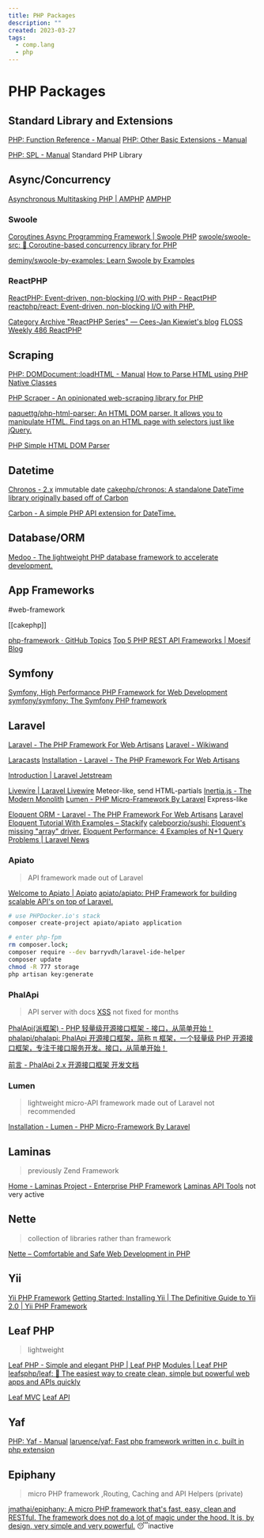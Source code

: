 ```yaml
---
title: PHP Packages
description: ""
created: 2023-03-27
tags:
  - comp.lang
  - php
---
```


# PHP Packages

## Standard Library and Extensions

[PHP: Function Reference - Manual](https://www.php.net/manual/en/funcref.php)
[PHP: Other Basic Extensions - Manual](https://www.php.net/manual/en/refs.basic.other.php)

[PHP: SPL - Manual](https://www.php.net/book.spl) Standard PHP Library

## Async/Concurrency

[Asynchronous Multitasking PHP | AMPHP](https://amphp.org/)
[AMPHP](https://github.com/amphp)

### Swoole

[Coroutines Async Programming Framework | Swoole PHP](https://www.swoole.com/)
[swoole/swoole-src: 🚀 Coroutine-based concurrency library for PHP](https://github.com/swoole/swoole-src)

[deminy/swoole-by-examples: Learn Swoole by Examples](https://github.com/deminy/swoole-by-examples)

### ReactPHP

[ReactPHP: Event-driven, non-blocking I/O with PHP - ReactPHP](https://reactphp.org/)
[reactphp/react: Event-driven, non-blocking I/O with PHP.](https://github.com/reactphp/react)

[Category Archive "ReactPHP Series" — Cees-Jan Kiewiet's blog](https://blog.wyrihaximus.net/categories/reactphp-series/)
[FLOSS Weekly 486 ReactPHP](https://twit.tv/shows/floss-weekly/episodes/486)

## Scraping

[PHP: DOMDocument::loadHTML - Manual](https://www.php.net/manual/en/domdocument.loadhtml.php)
[How to Parse HTML using PHP Native Classes](https://codingreflections.com/php-parse-html/)

[PHP Scraper - An opinionated web-scraping library for PHP](https://phpscraper.de/)

[paquettg/php-html-parser: An HTML DOM parser. It allows you to manipulate HTML. Find tags on an HTML page with selectors just like jQuery.](https://github.com/paquettg/php-html-parser)

[PHP Simple HTML DOM Parser](https://simplehtmldom.sourceforge.io/)

## Datetime

[Chronos - 2.x](https://book.cakephp.org/chronos/2/en/index.html) immutable date
[cakephp/chronos: A standalone DateTime library originally based off of Carbon](https://github.com/cakephp/chronos)

[Carbon - A simple PHP API extension for DateTime.](https://carbon.nesbot.com/)

## Database/ORM

[Medoo - The lightweight PHP database framework to accelerate development.](https://medoo.in/)

## App Frameworks

#web-framework

[[cakephp]]

[php-framework · GitHub Topics](https://github.com/topics/php-framework?o=desc&s=stars)
[Top 5 PHP REST API Frameworks | Moesif Blog](https://www.moesif.com/blog/api-product-management/api-analytics/Top-5-PHP-REST-API-Frameworks/)

## Symfony

[Symfony, High Performance PHP Framework for Web Development](https://symfony.com/)
[symfony/symfony: The Symfony PHP framework](https://github.com/symfony/symfony)

## Laravel

[Laravel - The PHP Framework For Web Artisans](https://laravel.com/)
[Laravel - Wikiwand](https://www.wikiwand.com/en/Laravel)

[Laracasts](https://laracasts.com/)
[Installation - Laravel - The PHP Framework For Web Artisans](https://laravel.com/docs/)

[Introduction | Laravel Jetstream](https://jetstream.laravel.com/2.x/introduction.html)

[Livewire | Laravel Livewire](https://laravel-livewire.com/) Meteor-like, send HTML-partials
[Inertia.js - The Modern Monolith](https://inertiajs.com/)
[Lumen - PHP Micro-Framework By Laravel](https://lumen.laravel.com/) Express-like

[Eloquent ORM - Laravel - The PHP Framework For Web Artisans](https://laravel.com/docs/5.0/eloquent)
[Laravel Eloquent Tutorial With Examples – Stackify](https://stackify.com/laravel-eloquent-tutorial/amp/)
[calebporzio/sushi: Eloquent's missing "array" driver.](https://github.com/calebporzio/sushi)
[Eloquent Performance: 4 Examples of N+1 Query Problems | Laravel News](https://laravel-news.com/laravel-n1-query-problems)

### Apiato

> API framework made out of Laravel

[Welcome to Apiato | Apiato](http://apiato.io/)
[apiato/apiato: PHP Framework for building scalable API's on top of Laravel.](https://github.com/apiato/apiato)

```sh
# use PHPDocker.io's stack
composer create-project apiato/apiato application

# enter php-fpm
rm composer.lock;
composer require --dev barryvdh/laravel-ide-helper
composer update
chmod -R 777 storage
php artisan key:generate
```

### PhalApi

> API server with docs
> [XSS](https://github.com/phalapi/phalapi/issues/142) not fixed for months

[PhalApi(派框架) - PHP 轻量级开源接口框架 - 接口，从简单开始！](http://www.phalapi.net/)
[phalapi/phalapi: PhalApi 开源接口框架，简称 π 框架，一个轻量级 PHP 开源接口框架，专注于接口服务开发。接口，从简单开始！](https://github.com/phalapi/phalapi)

[前言 - PhalApi 2.x 开源接口框架 开发文档](http://docs.phalapi.net/#/v2.0/tutorial)

### Lumen

> lightweight micro-API framework made out of Laravel
> not recommended

[Installation - Lumen - PHP Micro-Framework By Laravel](https://lumen.laravel.com/docs/9.x)

## Laminas

> previously Zend Framework

[Home - Laminas Project - Enterprise PHP Framework](https://getlaminas.org/)
[Laminas API Tools](https://api-tools.getlaminas.org/) not very active

## Nette

> collection of libraries rather than framework

[Nette – Comfortable and Safe Web Development in PHP](https://nette.org/en/)

## Yii

[Yii PHP Framework](https://www.yiiframework.com/)
[Getting Started: Installing Yii | The Definitive Guide to Yii 2.0 | Yii PHP Framework](https://www.yiiframework.com/doc/guide/2.0/en/start-installation)

## Leaf PHP

> lightweight

[Leaf PHP - Simple and elegant PHP | Leaf PHP](https://leafphp.dev/)
[Modules | Leaf PHP](https://leafphp.dev/modules/)
[leafsphp/leaf: 🍁 The easiest way to create clean, simple but powerful web apps and APIs quickly](https://github.com/leafsphp/leaf#-the-leaf-ecosystem-modules)

[Leaf MVC](https://mvc.leafphp.dev/)
[Leaf API](https://api.leafphp.dev/)

## Yaf

[PHP: Yaf - Manual](https://www.php.net/manual/en/book.yaf.php)
[laruence/yaf: Fast php framework written in c, built in php extension](https://github.com/laruence/yaf)

## Epiphany

> micro PHP framework ,Routing, Caching and API Helpers (private)

[jmathai/epiphany: A micro PHP framework that's fast, easy, clean and RESTful. The framework does not do a lot of magic under the hood. It is, by design, very simple and very powerful.](https://github.com/jmathai/epiphany) 😴inactive
